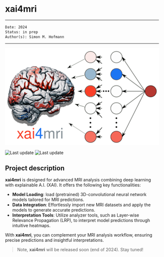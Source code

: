 # xai4mri

***
    Date: 2024
    Status: in prep
    Author(s): Simon M. Hofmann
***

![xai4mri logo](xai4mri.svg)

![Last update](https://img.shields.io/badge/last_update-Sep_05,_2024-green)
![Last update](https://img.shields.io/badge/version-v.0.0.0-blue)

## Project description

**xai4mri** is designed for advanced MRI analysis combining deep learning with explainable A.I. (XAI). It offers the following key functionalities:

- **Model Loading**: load (pretrained) 3D-convolutional neural network models tailored for MRI predictions.
- **Data Integration**: Effortlessly import new MRI datasets and apply the models to generate accurate predictions.
- **Interpretation Tools**: Utilize analyzer tools, such as Layer-wise Relevance Propagation (LRP), to interpret model predictions through intuitive heatmaps.

With **xai4mri**, you can complement your MRI analysis workflow, ensuring precise predictions and insightful interpretations.

> Note, **xai4mri** will be released soon (end of 2024). Stay tuned!
